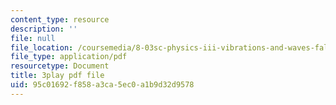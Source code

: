 ```yaml
---
content_type: resource
description: ''
file: null
file_location: /coursemedia/8-03sc-physics-iii-vibrations-and-waves-fall-2016/95c01692f858a3ca5ec0a1b9d32d9578_1JeBWHzrRD4.pdf
file_type: application/pdf
resourcetype: Document
title: 3play pdf file
uid: 95c01692-f858-a3ca-5ec0-a1b9d32d9578
---
```

